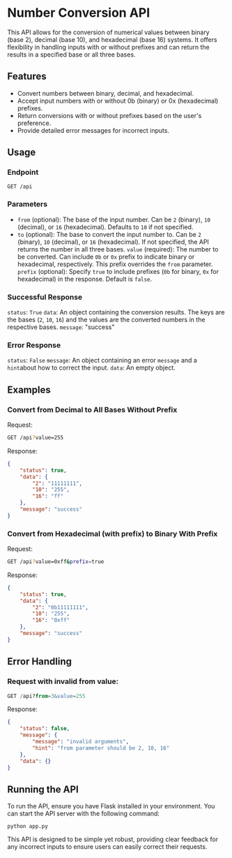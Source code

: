 # Number Conversion API

This API allows for the conversion of numerical values between binary (base 2), decimal (base 10), and hexadecimal (base 16) systems. It offers flexibility in handling inputs with or without prefixes and can return the results in a specified base or all three bases.

## Features
- Convert numbers between binary, decimal, and hexadecimal.
- Accept input numbers with or without 0b (binary) or 0x (hexadecimal) prefixes.
- Return conversions with or without prefixes based on the user's preference.
- Provide detailed error messages for incorrect inputs.

## Usage

### Endpoint

`GET /api`

### Parameters

- `from` (optional): The base of the input number. Can be `2` (binary), `10` (decimal), or `16` (hexadecimal). Defaults to `10` if not specified.
- `to` (optional): The base to convert the input number to. Can be `2` (binary), `10` (decimal), or `16` (hexadecimal). If not specified, the API returns the number in all three bases.
`value` (required): The number to be converted. Can include `0b` or `0x` prefix to indicate binary or hexadecimal, respectively. This prefix overrides the `from` parameter.
`prefix` (optional): Specify `true` to include prefixes (`0b` for binary, `0x` for hexadecimal) in the response. Default is `false`.

### Successful Response

`status`: `True`
`data`: An object containing the conversion results. The keys are the bases (`2`, `10`, `16`) and the values are the converted numbers in the respective bases.
`message`: "success"

### Error Response

`status`: `False`
`message`: An object containing an error `message` and a `hint`about how to correct the input.
`data`: An empty object.

## Examples

### Convert from Decimal to All Bases Without Prefix

Request:

```bash
GET /api?value=255
```

Response:

```json
{
    "status": true,
    "data": {
        "2": "11111111",
        "10": "255",
        "16": "ff"
    },
    "message": "success"
}
```

### Convert from Hexadecimal (with prefix) to Binary With Prefix

Request:

```bash
GET /api?value=0xff&prefix=true
```

Response:

```json
{
    "status": true,
    "data": {
        "2": "0b11111111",
        "10": "255",
        "16": "0xff"
    },
    "message": "success"
}
```

## Error Handling

### Request with invalid from value:

```sql
GET /api?from=3&value=255
```

Response:

```json
{
    "status": false,
    "message": {
        "message": "invalid arguments",
        "hint": "from parameter should be 2, 10, 16"
    },
    "data": {}
}
```

## Running the API

To run the API, ensure you have Flask installed in your environment. You can start the API server with the following command:

```
python app.py
```

This API is designed to be simple yet robust, providing clear feedback for any incorrect inputs to ensure users can easily correct their requests.